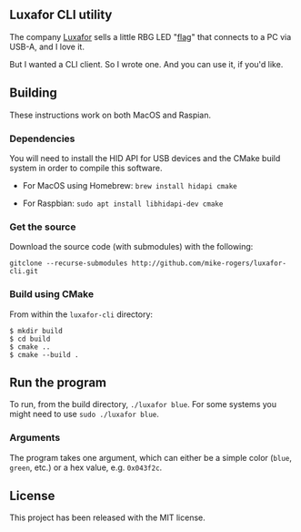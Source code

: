## Luxafor CLI utility

The company [Luxafor](https://luxafor.com) sells a little RBG LED "[flag](https://luxafor.com/flag-usb-busylight-availability-indicator/)" that connects to a PC via USB-A, and I love it.

But I wanted a CLI client. So I wrote one. And you can use it, if you'd like.

## Building

These instructions work on both MacOS and Raspian.

### Dependencies

You will need to install the HID API for USB devices and the CMake build system in order to compile this software.

* For MacOS using Homebrew: `brew install hidapi cmake`

* For Raspbian: `sudo apt install libhidapi-dev cmake`

### Get the source

Download the source code (with submodules) with the following:

`gitclone --recurse-submodules http://github.com/mike-rogers/luxafor-cli.git`

### Build using CMake

From within the `luxafor-cli` directory:

```
$ mkdir build
$ cd build
$ cmake ..
$ cmake --build .
```

## Run the program

To run, from the build directory, `./luxafor blue`. For some systems you might need to use `sudo ./luxafor blue`.

### Arguments

The program takes one argument, which can either be a simple color (`blue`, `green`, etc.) or a hex value, e.g. `0x043f2c`.

## License

This project has been released with the MIT license.

